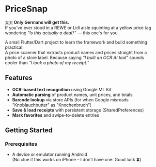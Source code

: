 # PriceSnap

🇩🇪 **Only Germans will get this.**  
If you've ever stood in a REWE or Lidl aisle squinting at a yellow price tag wondering *"Is this actually a deal?"* — this one's for you.

A small Flutter/Dart project to learn the framework and build something practical:  
A price scanner that extracts product names and prices straight from a photo of a store label. Because saying *“I built an OCR AI tool”* sounds cooler than *“I took a photo of my receipt.”*

## Features

- **OCR-based text recognition** using Google ML Kit
- **Automatic parsing** of product names, unit prices, and totals
- **Barcode lookup** via store APIs (for when Google misreads "Knoblauchbutter" as "Knochenbruch")
- **Save & load receipts** with persistent storage (SharedPreferences)
- **Mark favorites** and swipe-to-delete entries

## Getting Started

### Prerequisites

- A device or emulator running Android  
  (No clue if this works on iPhone – I don’t have one. Good luck 🍀)
